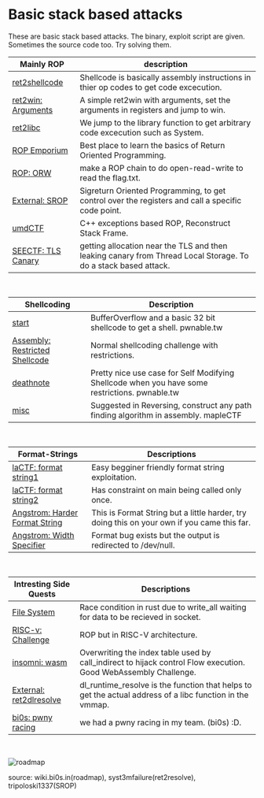 # Basic stack based attacks

These are basic stack based attacks. The binary, exploit script are given. Sometimes the source code too. Try solving them.

| Mainly ROP | description |
| --- | --- |
| [ret2shellcode](https://tourpran.github.io/pwn-training/2021/05/09/simple-ret2shellcode-training1.html)| Shellcode is basically assembly instructions in thier op codes to get code excecution. |
| [ret2win: Arguments](./argument-win/) | A simple ret2win with arguments, set the arguments in registers and jump to win. |
| [ret2libc](https://tourpran.github.io/pwn-training/2021/05/24/return2libcpwntrain.html)| We jump to the library function to get arbitrary code excecution such as System. | 
| [ROP Emporium](https://ropemporium.com/) | Best place to learn the basics of Return Oriented Programming. |
| [ROP: ORW](./open_read_write/) | make a ROP chain to do open-read-write to read the flag.txt. |
| [External: SROP](https://tripoloski1337.github.io/ctf/2020/01/26/SigReturn-Oriented-Programming.html)| Sigreturn Oriented Programming, to get control over the registers and call a specific code point. |
| [umdCTF](./../ctf/umdctf/ready_aim_fier/)| C++ exceptions based ROP, Reconstruct Stack Frame. |
| [SEECTF: TLS Canary](./mmap-note/) | getting allocation near the TLS and then leaking canary from Thread Local Storage. To do a stack based attack. |

<br>

| Shellcoding | Description |
| --- | --- |
| [start](./../pwnable.tw/start/) | BufferOverflow and a basic 32 bit shellcode to get a shell. pwnable.tw|
| [Assembly: Restricted Shellcode](./restrictive_shellcode/) | Normal shellcoding challenge with restrictions. |
| [deathnote](./../pwnable.tw/deathnote/) | Pretty nice use case for Self Modifying Shellcode when you have some restrictions. pwnable.tw|
| [misc](./../Reversing_fundamentals/assembly-challs/fun-assembly-challenge/)| Suggested in Reversing, construct any path finding algorithm in assembly. mapleCTF |

<br>

| Format-Strings | Descriptions |
| --- | --- |
| [laCTF: format string1](./../ctf/lactf/ret2relro/)| Easy begginer friendly format string exploitation. |
| [laCTF: format string2](./../ctf/lactf/rickroll/)| Has constraint on main being called only once. |
| [Angstrom: Harder Format String](./../ctf/angstrom/slack/)| This is Format String but a little harder, try doing this on your own if you came this far. |
| [Angstrom: Width Specifier](./../ctf/angstrom/noleek/)| Format bug exists but the output is redirected to /dev/null. |

<br>

| Intresting Side Quests| Descriptions |
| --- | --- |
| [File System](./../ctf/ugra/rust_stuff/) | Race condition in rust due to write_all waiting for data to be recieved in socket. |
| [RISC-v: Challenge](./smashbaby-riscv/) | ROP but in RISC-V architecture. |
| [insomni: wasm](./../ctf/insomni/)| Overwriting the index table used by call_indirect to hijack control Flow execution. Good WebAssembly Challenge. | 
| [External: ret2dlresolve](https://syst3mfailure.io/ret2dl_resolve/)| dl_runtime_resolve is the function that helps to get the actual address of a libc function in the vmmap.|
| [bi0s: pwny racing](./pwnyracing_stack/) | we had a pwny racing in my team. (bi0s) :D. |

<br>

![roadmap](https://wiki.bi0s.in/pwning/img/pwn.png)

source: wiki.bi0s.in(roadmap), syst3mfailure(ret2resolve), tripoloski1337(SROP)
